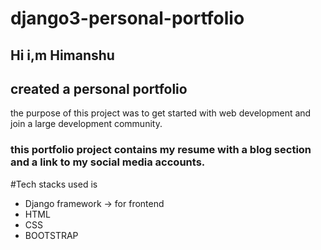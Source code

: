# django3-personal-portfolio
## Hi i,m Himanshu
## created a personal portfolio
the purpose of this project was to get started with web development and join a large development community.
### this portfolio project contains my resume with a blog section and a link to my social media accounts.
#Tech stacks used is 
- Django framework
-> for frontend 
 - HTML
 - CSS
 - BOOTSTRAP
